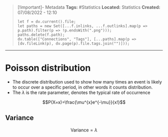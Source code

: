 > [!important]- Metadata
> **Tags:** #Statistics 
> **Located:** Statistics
> **Created:** 07/08/2022 - 12:10
> ```dataviewjs
> let f = dv.current().file;
> let paths = new Set([...f.inlinks, ...f.outlinks].map(p => p.path).filter(p => !p.endsWith(".png")));
> paths.delete(f.path);
> dv.table(["Connections", "Tags"], [...paths].map(p => [dv.fileLink(p), dv.page(p).file.tags.join("")]));
> ```

___
# Poisson distribution
- The discrete distribution used to show how many times an event is likely to occur over a specific period, in other words it counts distribution. 
- The $\lambda$ is the rate parameter, denotes the typical rate of occurrence

$$P(X=x)=\frac{\mu^{x}e^{-\mu}}{x!}$$




## Variance 
$$\text{Variance}=\lambda$$